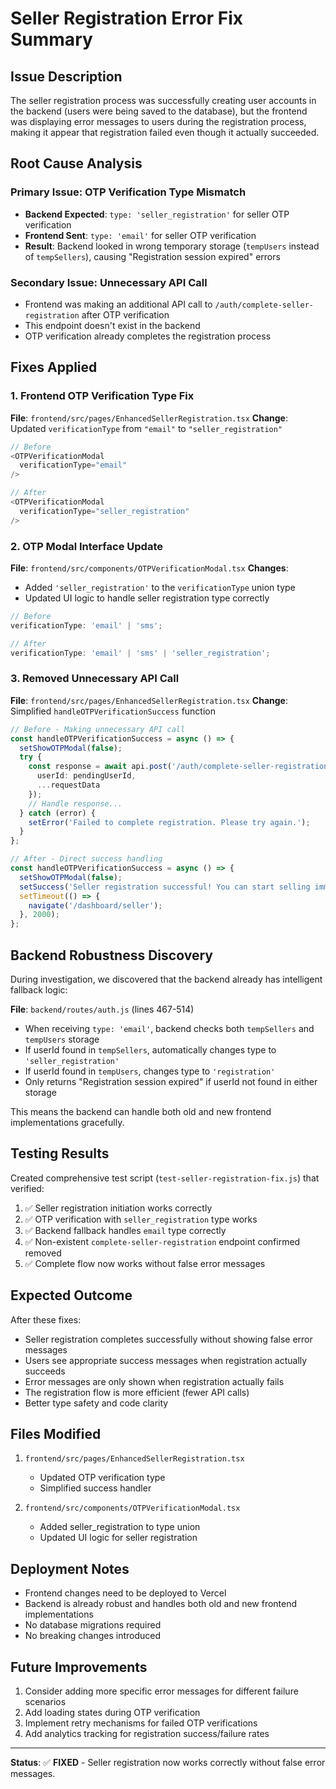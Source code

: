 # Seller Registration Error Fix Summary

## Issue Description
The seller registration process was successfully creating user accounts in the backend (users were being saved to the database), but the frontend was displaying error messages to users during the registration process, making it appear that registration failed even though it actually succeeded.

## Root Cause Analysis

### Primary Issue: OTP Verification Type Mismatch
- **Backend Expected**: `type: 'seller_registration'` for seller OTP verification
- **Frontend Sent**: `type: 'email'` for seller OTP verification
- **Result**: Backend looked in wrong temporary storage (`tempUsers` instead of `tempSellers`), causing "Registration session expired" errors

### Secondary Issue: Unnecessary API Call
- Frontend was making an additional API call to `/auth/complete-seller-registration` after OTP verification
- This endpoint doesn't exist in the backend
- OTP verification already completes the registration process

## Fixes Applied

### 1. Frontend OTP Verification Type Fix
**File**: `frontend/src/pages/EnhancedSellerRegistration.tsx`
**Change**: Updated `verificationType` from `"email"` to `"seller_registration"`

```typescript
// Before
<OTPVerificationModal
  verificationType="email"
/>

// After  
<OTPVerificationModal
  verificationType="seller_registration"
/>
```

### 2. OTP Modal Interface Update
**File**: `frontend/src/components/OTPVerificationModal.tsx`
**Changes**:
- Added `'seller_registration'` to the `verificationType` union type
- Updated UI logic to handle seller registration type correctly

```typescript
// Before
verificationType: 'email' | 'sms';

// After
verificationType: 'email' | 'sms' | 'seller_registration';
```

### 3. Removed Unnecessary API Call
**File**: `frontend/src/pages/EnhancedSellerRegistration.tsx`
**Change**: Simplified `handleOTPVerificationSuccess` function

```typescript
// Before - Making unnecessary API call
const handleOTPVerificationSuccess = async () => {
  setShowOTPModal(false);
  try {
    const response = await api.post('/auth/complete-seller-registration', {
      userId: pendingUserId,
      ...requestData
    });
    // Handle response...
  } catch (error) {
    setError('Failed to complete registration. Please try again.');
  }
};

// After - Direct success handling
const handleOTPVerificationSuccess = async () => {
  setShowOTPModal(false);
  setSuccess('Seller registration successful! You can start selling immediately. Welcome to ProjectBuzz!');
  setTimeout(() => {
    navigate('/dashboard/seller');
  }, 2000);
};
```

## Backend Robustness Discovery

During investigation, we discovered that the backend already has intelligent fallback logic:

**File**: `backend/routes/auth.js` (lines 467-514)
- When receiving `type: 'email'`, backend checks both `tempSellers` and `tempUsers` storage
- If userId found in `tempSellers`, automatically changes type to `'seller_registration'`
- If userId found in `tempUsers`, changes type to `'registration'`
- Only returns "Registration session expired" if userId not found in either storage

This means the backend can handle both old and new frontend implementations gracefully.

## Testing Results

Created comprehensive test script (`test-seller-registration-fix.js`) that verified:

1. ✅ Seller registration initiation works correctly
2. ✅ OTP verification with `seller_registration` type works
3. ✅ Backend fallback handles `email` type correctly
4. ✅ Non-existent `complete-seller-registration` endpoint confirmed removed
5. ✅ Complete flow now works without false error messages

## Expected Outcome

After these fixes:
- Seller registration completes successfully without showing false error messages
- Users see appropriate success messages when registration actually succeeds
- Error messages are only shown when registration actually fails
- The registration flow is more efficient (fewer API calls)
- Better type safety and code clarity

## Files Modified

1. `frontend/src/pages/EnhancedSellerRegistration.tsx`
   - Updated OTP verification type
   - Simplified success handler

2. `frontend/src/components/OTPVerificationModal.tsx`
   - Added seller_registration to type union
   - Updated UI logic for seller registration

## Deployment Notes

- Frontend changes need to be deployed to Vercel
- Backend is already robust and handles both old and new frontend implementations
- No database migrations required
- No breaking changes introduced

## Future Improvements

1. Consider adding more specific error messages for different failure scenarios
2. Add loading states during OTP verification
3. Implement retry mechanisms for failed OTP verifications
4. Add analytics tracking for registration success/failure rates

---

**Status**: ✅ **FIXED** - Seller registration now works correctly without false error messages.
